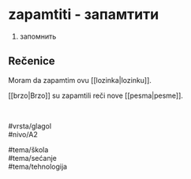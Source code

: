 # zapamtiti - запамтити

1. запомнить

## Rečenice

Moram da zapamtim ovu [[lozinka|lozinku]].

[[brzo|Brzo]] su zapamtili reči nove [[pesma|pesme]].

<br>

#vrsta/glagol  
#nivo/A2  

#tema/škola  
#tema/sećanje  
#tema/tehnologija  
